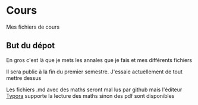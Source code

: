 # Cours
Mes fichiers de cours

## But du dépot
En gros c'est là que je mets les annales que je fais et mes différents fichiers

Il sera public à la fin du premier semestre. J'essaie actuellement de tout mettre dessus

Les fichiers .md avec des maths seront mal lus par github mais l'éditeur [Typora](https://typora.io/) supporte la lecture des maths sinon des pdf sont disponibles
